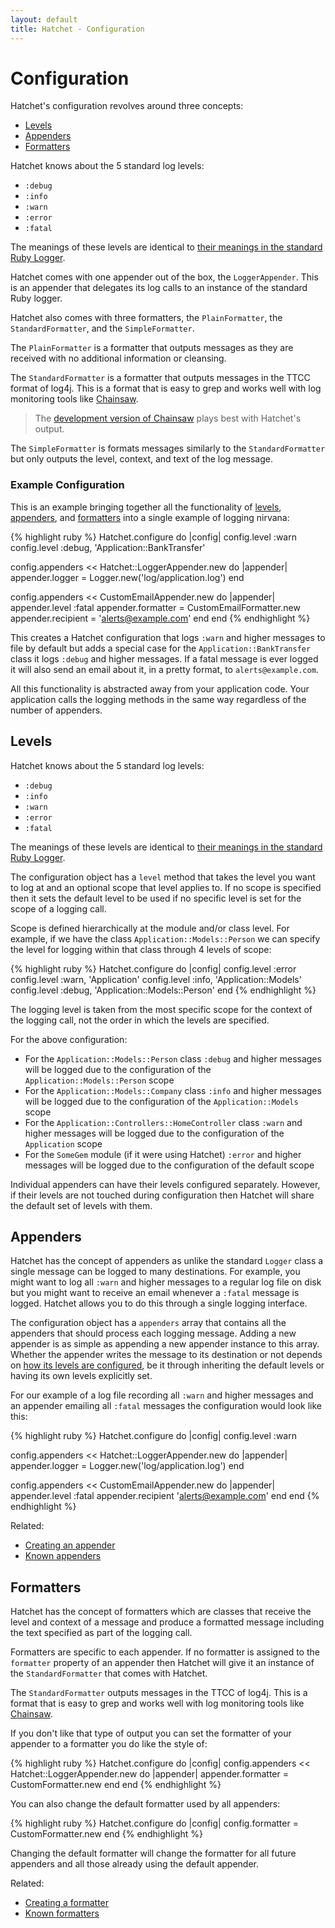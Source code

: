 ```yaml
---
layout: default
title: Hatchet - Configuration
---
```


# Configuration

Hatchet's configuration revolves around three concepts:

 * [Levels](#levels)
 * [Appenders](#appenders)
 * [Formatters](#formatters)

Hatchet knows about the 5 standard log levels:

 * `:debug`
 * `:info`
 * `:warn`
 * `:error`
 * `:fatal`

The meanings of these levels are identical to
[their meanings in the standard Ruby Logger](http://www.ruby-doc.org/stdlib-1.9.3/libdoc/logger/rdoc/Logger.html).

Hatchet comes with one appender out of the box, the `LoggerAppender`. This is an
appender that delegates its log calls to an instance of the standard Ruby
logger.

Hatchet also comes with three formatters, the `PlainFormatter`, the
`StandardFormatter`, and the `SimpleFormatter`.

The `PlainFormatter` is a formatter that outputs messages as they are received
with no additional information or cleansing.

The `StandardFormatter` is a formatter that outputs messages in the TTCC format
of log4j. This is a format that is easy to grep and works well with log
monitoring tools like [Chainsaw](http://logging.apache.org/chainsaw/index.html).

> The [development version of Chainsaw](http://people.apache.org/~sdeboy/) plays
> best with Hatchet's output.

The `SimpleFormatter` is formats messages similarly to the `StandardFormatter`
but only outputs the level, context, and text of the log message.

### Example Configuration

This is an example bringing together all the functionality of [levels](#levels),
[appenders](#appenders), and [formatters](#formatters) into a single example of
logging nirvana:

{% highlight ruby %}
Hatchet.configure do |config|
  config.level :warn
  config.level :debug, 'Application::BankTransfer'

  config.appenders << Hatchet::LoggerAppender.new do |appender|
    appender.logger = Logger.new('log/application.log')
  end

  config.appenders << CustomEmailAppender.new do |appender|
    appender.level :fatal
    appender.formatter = CustomEmailFormatter.new
    appender.recipient = 'alerts@example.com'
  end
end
{% endhighlight %}

This creates a Hatchet configuration that logs `:warn` and higher messages to
file by default but adds a special case for the `Application::BankTransfer`
class it logs `:debug` and higher messages. If a fatal message is ever logged it
will also send an email about it, in a pretty format, to `alerts@example.com`.

All this functionality is abstracted away from your application code. Your
application calls the logging methods in the same way regardless of the number
of appenders.

## Levels

Hatchet knows about the 5 standard log levels:

 * `:debug`
 * `:info`
 * `:warn`
 * `:error`
 * `:fatal`

The meanings of these levels are identical to
[their meanings in the standard Ruby Logger](http://www.ruby-doc.org/stdlib-1.9.3/libdoc/logger/rdoc/Logger.html).

The configuration object has a `level` method that takes the level you want to
log at and an optional scope that level applies to. If no scope is specified
then it sets the default level to be used if no specific level is set for
the scope of a logging call.

Scope is defined hierarchically at the module and/or class level. For example,
if we have the class `Application::Models::Person` we can specify the level for
logging within that class through 4 levels of scope:

{% highlight ruby %}
Hatchet.configure do |config|
  config.level :error
  config.level :warn,  'Application'
  config.level :info,  'Application::Models'
  config.level :debug, 'Application::Models::Person'
end
{% endhighlight %}

The logging level is taken from the most specific scope for the context of the
logging call, not the order in which the levels are specified.

For the above configuration:

 * For the `Application::Models::Person` class `:debug` and higher messages will
   be logged due to the configuration of the `Application::Models::Person` scope
 * For the `Application::Models::Company` class `:info` and higher messages will
   be logged due to the configuration of the `Application::Models` scope
 * For the `Application::Controllers::HomeController` class `:warn` and higher
   messages will be logged due to the configuration of the `Application` scope
 * For the `SomeGem` module (if it were using Hatchet) `:error` and higher
   messages will be logged due to the configuration of the default scope

Individual appenders can have their levels configured separately. However, if
their levels are not touched during configuration then Hatchet will share the
default set of levels with them.

## Appenders

Hatchet has the concept of appenders as unlike the standard `Logger` class a
single message can be logged to many destinations. For example, you might want
to log all `:warn` and higher messages to a regular log file on disk but you
might want to receive an email whenever a `:fatal` message is logged. Hatchet
allows you to do this through a single logging interface.

The configuration object has a `appenders` array that contains all the
appenders that should process each logging message. Adding a new appender is as
simple as appending a new appender instance to this array. Whether the appender
writes the message to its destination or not depends on [how its levels are configured](#levels),
be it through inheriting the default levels or having its own levels explicitly
set.

For our example of a log file recording all `:warn` and higher messages and an
appender emailing all `:fatal` messages the configuration would look like this:

{% highlight ruby %}
Hatchet.configure do |config|
  config.level :warn

  config.appenders << Hatchet::LoggerAppender.new do |appender|
    appender.logger = Logger.new('log/application.log')
  end

  config.appenders << CustomEmailAppender.new do |appender|
    appender.level :fatal
    appender.recipient 'alerts@example.com'
  end
end
{% endhighlight %}

Related:

 * [Creating an appender](/hatchet/extending/appenders.html)
 * [Known appenders](/hatchet/extensions.html#appenders)

## Formatters

Hatchet has the concept of formatters which are classes that receive the level
and context of a message and produce a formatted message including the text
specified as part of the logging call.

Formatters are specific to each appender. If no formatter is assigned to the
`formatter` property of an appender then Hatchet will give it an instance of the
`StandardFormatter` that comes with Hatchet.

The `StandardFormatter` outputs messages in the TTCC of log4j. This is a format
that is easy to grep and works well with log monitoring tools like [Chainsaw](http://logging.apache.org/chainsaw/index.html).

If you don't like that type of output you can set the formatter of your appender
to a formatter you do like the style of:

{% highlight ruby %}
Hatchet.configure do |config|
  config.appenders << Hatchet::LoggerAppender.new do |appender|
    appender.formatter = CustomFormatter.new
  end
end
{% endhighlight %}

You can also change the default formatter used by all appenders:

{% highlight ruby %}
Hatchet.configure do |config|
  config.formatter = CustomFormatter.new
end
{% endhighlight %}

Changing the default formatter will change the formatter for all future
appenders and all those already using the default appender.

Related:

 * [Creating a formatter](/hatchet/extending/formatters.html)
 * [Known formatters](/hatchet/extensions.html#formatters)

